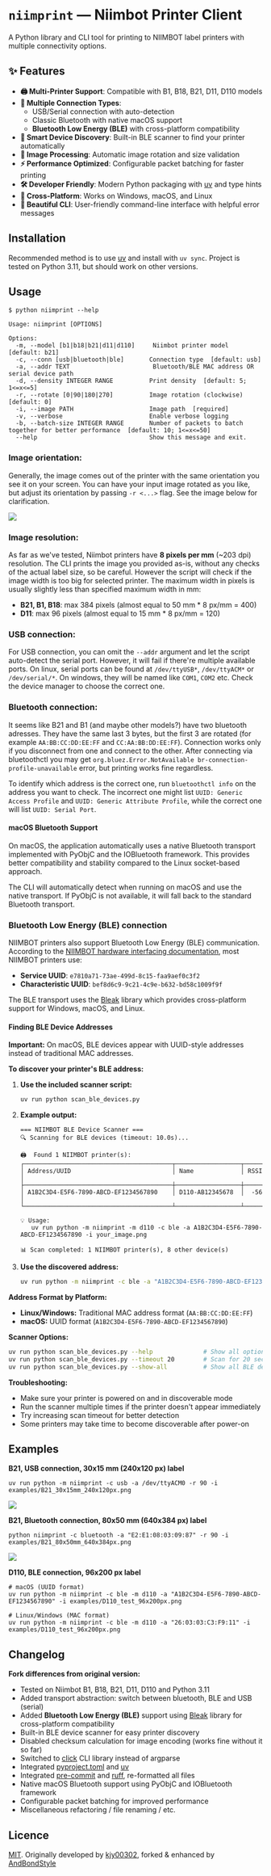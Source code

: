 # `niimprint` &mdash; Niimbot Printer Client

A Python library and CLI tool for printing to NIIMBOT label printers with multiple connectivity options.

## ✨ Features

- **🖨️ Multi-Printer Support**: Compatible with B1, B18, B21, D11, D110 models
- **🔌 Multiple Connection Types**: 
  - USB/Serial connection with auto-detection
  - Classic Bluetooth with native macOS support
  - **Bluetooth Low Energy (BLE)** with cross-platform compatibility
- **🎯 Smart Device Discovery**: Built-in BLE scanner to find your printer automatically
- **🔄 Image Processing**: Automatic image rotation and size validation
- **⚡ Performance Optimized**: Configurable packet batching for faster printing
- **🛠️ Developer Friendly**: Modern Python packaging with [uv](https://docs.astral.sh/uv/) and type hints
- **📱 Cross-Platform**: Works on Windows, macOS, and Linux
- **🎨 Beautiful CLI**: User-friendly command-line interface with helpful error messages

## Installation

Recommended method is to use [uv](https://docs.astral.sh/uv/) and install with `uv sync`. Project is tested on Python 3.11, but should work on other versions.

## Usage

```
$ python niimprint --help

Usage: niimprint [OPTIONS]

Options:
  -m, --model [b1|b18|b21|d11|d110]     Niimbot printer model  [default: b21]
  -c, --conn [usb|bluetooth|ble]       Connection type  [default: usb]
  -a, --addr TEXT                       Bluetooth/BLE MAC address OR serial device path
  -d, --density INTEGER RANGE          Print density  [default: 5; 1<=x<=5]
  -r, --rotate [0|90|180|270]          Image rotation (clockwise)  [default: 0]
  -i, --image PATH                     Image path  [required]
  -v, --verbose                        Enable verbose logging
  -b, --batch-size INTEGER RANGE       Number of packets to batch together for better performance  [default: 10; 1<=x<=50]
  --help                               Show this message and exit.
```

### Image orientation:

Generally, the image comes out of the printer with the same orientation you see it on your screen. You can have your input image rotated as you like, but adjust its orientation by passing `-r <...>` flag. See the image below for clarification.

[![](examples/image_orientation.png)]()

<!-- Excalidraw link: https://excalidraw.com/#json=vYHMBohMn5GeB-5M6SNch,TsxRmh_WKUfzYjL183FGfg -->

### Image resolution:

As far as we've tested, Niimbot printers have **8 pixels per mm** (~203 dpi) resolution. The CLI prints the image you provided as-is, without any checks of the actual label size, so be careful. However the script will check if the image width is too big for selected printer. The maximum width in pixels is usually slightly less than specified maximum width in mm:

- **B21, B1, B18**: max 384 pixels (almost equal to 50 mm * 8 px/mm = 400)
- **D11**: max 96 pixels (almost equal to 15 mm * 8 px/mm = 120)

### USB connection:

For USB connection, you can omit the `--addr` argument and let the script auto-detect the serial port. However, it will fail if there're multiple available ports. On linux, serial ports can be found at `/dev/ttyUSB*`, `/dev/ttyACM*` or `/dev/serial/*`. On windows, they will be named like `COM1`, `COM2` etc. Check the device manager to choose the correct one.

### Bluetooth connection:

It seems like B21 and B1 (and maybe other models?) have two bluetooth adresses. They have the same last 3 bytes, but the first 3 are rotated (for example `AA:BB:CC:DD:EE:FF` and `CC:AA:BB:DD:EE:FF`). Connection works only if you disconnect from one and connect to the other. After connecting via bluetoothctl you may get `org.bluez.Error.NotAvailable br-connection-profile-unavailable` error, but printing works fine regardless.

To identify which address is the correct one, run `bluetoothctl info` on the address you want to check. The incorrect one might list `UUID: Generic Access Profile` and `UUID: Generic Attribute Profile`, while the correct one will list `UUID: Serial Port`.

#### macOS Bluetooth Support

On macOS, the application automatically uses a native Bluetooth transport implemented with PyObjC and the IOBluetooth framework. This provides better compatibility and stability compared to the Linux socket-based approach.

The CLI will automatically detect when running on macOS and use the native transport. If PyObjC is not available, it will fall back to the standard Bluetooth transport.

### Bluetooth Low Energy (BLE) connection

NIIMBOT printers also support Bluetooth Low Energy (BLE) communication. According to the [NIIMBOT hardware interfacing documentation](https://niim-docs.pages.dev/documents/NIIMBOT_hardware_interfacing), most NIIMBOT printers use:

- **Service UUID**: `e7810a71-73ae-499d-8c15-faa9aef0c3f2`
- **Characteristic UUID**: `bef8d6c9-9c21-4c9e-b632-bd58c1009f9f`

The BLE transport uses the [Bleak](https://bleak.readthedocs.io/) library which provides cross-platform support for Windows, macOS, and Linux.

#### Finding BLE Device Addresses

**Important:** On macOS, BLE devices appear with UUID-style addresses instead of traditional MAC addresses.

**To discover your printer's BLE address:**

1. **Use the included scanner script:**
   ```bash
   uv run python scan_ble_devices.py
   ```

2. **Example output:**
   ```
   === NIIMBOT BLE Device Scanner ===
   🔍 Scanning for BLE devices (timeout: 10.0s)...

   🖨️  Found 1 NIIMBOT printer(s):
   ┌─────────────────────────────────────────┬──────────────────┬──────┐
   │ Address/UUID                            │ Name             │ RSSI │
   ├─────────────────────────────────────────┼──────────────────┼──────┤
   │ A1B2C3D4-E5F6-7890-ABCD-EF1234567890    │ D110-AB12345678  │  -56 │
   └─────────────────────────────────────────┴──────────────────┴──────┘

   💡 Usage:
      uv run python -m niimprint -m d110 -c ble -a A1B2C3D4-E5F6-7890-ABCD-EF1234567890 -i your_image.png

   📊 Scan completed: 1 NIIMBOT printer(s), 8 other device(s)
   ```

3. **Use the discovered address:**
   ```bash
   uv run python -m niimprint -c ble -a "A1B2C3D4-E5F6-7890-ABCD-EF1234567890" -i image.png
   ```

**Address Format by Platform:**
- **Linux/Windows:** Traditional MAC address format (`AA:BB:CC:DD:EE:FF`)
- **macOS:** UUID format (`A1B2C3D4-E5F6-7890-ABCD-EF1234567890`)

**Scanner Options:**
```bash
uv run python scan_ble_devices.py --help              # Show all options
uv run python scan_ble_devices.py --timeout 20        # Scan for 20 seconds
uv run python scan_ble_devices.py --show-all          # Show all BLE devices
```

**Troubleshooting:**
- Make sure your printer is powered on and in discoverable mode
- Run the scanner multiple times if the printer doesn't appear immediately
- Try increasing scan timeout for better detection
- Some printers may take time to become discoverable after power-on

## Examples

**B21, USB connection, 30x15 mm (240x120 px) label**

```
uv run python -m niimprint -c usb -a /dev/ttyACM0 -r 90 -i examples/B21_30x15mm_240x120px.png
```

[![](examples/B21_30x15_result.png)]()

**B21, Bluetooth connection, 80x50 mm (640x384 px) label**

```
python niimprint -c bluetooth -a "E2:E1:08:03:09:87" -r 90 -i examples/B21_80x50mm_640x384px.png
```

[![](examples/B21_80x50_result.png)]()

**D110, BLE connection, 96x200 px label**

```
# macOS (UUID format)
uv run python -m niimprint -c ble -m d110 -a "A1B2C3D4-E5F6-7890-ABCD-EF1234567890" -i examples/D110_test_96x200px.png

# Linux/Windows (MAC format)  
uv run python -m niimprint -c ble -m d110 -a "26:03:03:C3:F9:11" -i examples/D110_test_96x200px.png
```

## Changelog

**Fork differences from original version:**

- Tested on Niimbot B1, B18, B21, D11, D110 and Python 3.11
- Added transport abstraction: switch between bluetooth, BLE and USB (serial)
- Added **Bluetooth Low Energy (BLE)** support using [Bleak](https://bleak.readthedocs.io/) library for cross-platform compatibility
- Built-in BLE device scanner for easy printer discovery
- Disabled checksum calculation for image encoding (works fine without it so far)
- Switched to [click](https://click.palletsprojects.com/) CLI library instead of argparse
- Integrated [pyproject.toml](https://pip.pypa.io/en/stable/reference/build-system/pyproject-toml/) and [uv](https://docs.astral.sh/uv/)
- Integrated [pre-commit](https://pre-commit.com/) and [ruff](https://docs.astral.sh/ruff/), re-formatted all files
- Native macOS Bluetooth support using PyObjC and IOBluetooth framework
- Configurable packet batching for improved performance
- Miscellaneous refactoring / file renaming / etc.

## Licence

[MIT](https://choosealicense.com/licenses/mit/). Originally developed by [kjy00302](https://github.com/kjy00302), forked & enhanced by [AndBondStyle](https://github.com/AndBondStyle)
